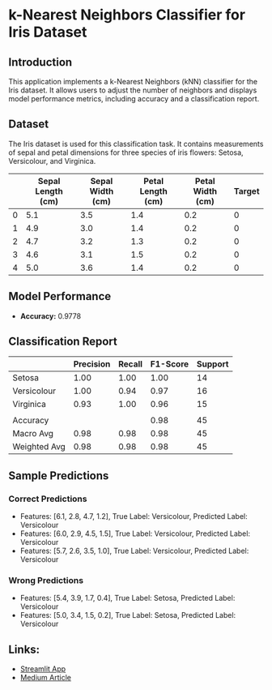 
# k-Nearest Neighbors Classifier for Iris Dataset

## Introduction
This application implements a k-Nearest Neighbors (kNN) classifier for the Iris dataset. It allows users to adjust the number of neighbors and displays model performance metrics, including accuracy and a classification report.

## Dataset
The Iris dataset is used for this classification task. It contains measurements of sepal and petal dimensions for three species of iris flowers: Setosa, Versicolour, and Virginica.

|   | Sepal Length (cm) | Sepal Width (cm) | Petal Length (cm) | Petal Width (cm) | Target |
|---|--------------------|------------------|-------------------|------------------|--------|
| 0 | 5.1                | 3.5              | 1.4               | 0.2              | 0      |
| 1 | 4.9                | 3.0              | 1.4               | 0.2              | 0      |
| 2 | 4.7                | 3.2              | 1.3               | 0.2              | 0      |
| 3 | 4.6                | 3.1              | 1.5               | 0.2              | 0      |
| 4 | 5.0                | 3.6              | 1.4               | 0.2              | 0      |

## Model Performance
- **Accuracy:** 0.9778

## Classification Report

|               | Precision | Recall | F1-Score | Support |
|---------------|-----------|--------|----------|---------|
| Setosa        | 1.00      | 1.00   | 1.00     | 14      |
| Versicolour   | 1.00      | 0.94   | 0.97     | 16      |
| Virginica     | 0.93      | 1.00   | 0.96     | 15      |
|               |           |        |          |         |
| Accuracy      |           |        | 0.98     | 45      |
| Macro Avg     | 0.98      | 0.98   | 0.98     | 45      |
| Weighted Avg  | 0.98      | 0.98   | 0.98     | 45      |

## Sample Predictions

### Correct Predictions
- Features: [6.1, 2.8, 4.7, 1.2], True Label: Versicolour, Predicted Label: Versicolour
- Features: [6.0, 2.9, 4.5, 1.5], True Label: Versicolour, Predicted Label: Versicolour
- Features: [5.7, 2.6, 3.5, 1.0], True Label: Versicolour, Predicted Label: Versicolour

### Wrong Predictions
- Features: [5.4, 3.9, 1.7, 0.4], True Label: Setosa, Predicted Label: Versicolour
- Features: [5.0, 3.4, 1.5, 0.2], True Label: Setosa, Predicted Label: Versicolour

## Links:
- [Streamlit App](https://infosquad8.streamlit.app/)
- [Medium Article](https://medium.com/@pravinelango66/k-nearest-neighbour-algorithm-dbce89f4d79a)
